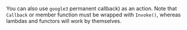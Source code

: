 You can also use `google3` permanent callback) as an action. Note that
`Callback` or member function must be wrapped with `Invoke()`, whereas lambdas
and functors will work by themselves.
